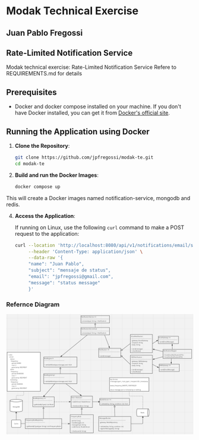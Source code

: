 # Modak Technical Exercise
## Juan Pablo Fregossi
## Rate-Limited Notification Service

Modak technical exercise: Rate-Limited Notification Service
Refere to REQUIREMENTS.md for details

## Prerequisites

- Docker and docker compose installed on your machine. If you don't have Docker installed, you can get it from [Docker's official site](https://docs.docker.com/get-docker/).

## Running the Application using Docker

1. **Clone the Repository**:

   ```sh
   git clone https://github.com/jpfregossi/modak-te.git
   cd modak-te

2. **Build and run the Docker Images**:

   ```sh
   docker compose up

This will create a Docker images named notification-service, mongodb and redis.

4. **Access the Application**:

   If running on Linux, use the following `curl` command to make a POST request to the application:

   ```sh
   curl --location 'http://localhost:8080/api/v1/notifications/email/status' \
        --header 'Content-Type: application/json' \
        --data-raw '{
        "name": "Juan Pablo",
        "subject": "mensaje de status",
        "email": "jpfregossi@gmail.com",
        "message": "status message"
        }'
   ```

### Refernce Diagram

![diagram.png](diagram.png)

